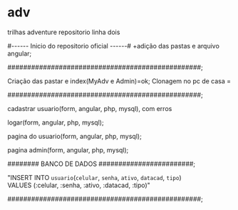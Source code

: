 # adv
trilhas adventure repositorio
linha dois

#------ Inicio do repositorio oficial ------#
+adição das pastas e arquivo angular;

#################################################;

Criação das pastar e index(MyAdv e Admin)=ok;
Clonagem no pc de casa = 

#################################################;

cadastrar usuario(form, angular, php, mysql), com erros

logar(form, angular, php, mysql);

pagina do usuario(form, angular, php, mysql);

pagina admin(form, angular, php, mysql);






######## BANCO DE DADOS ########################;

"INSERT INTO `usuario`(`celular`, `senha`, `ativo`, `datacad`, `tipo`)  
VALUES (:celular, :senha, :ativo, :datacad, :tipo)"




#################################################;